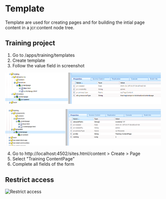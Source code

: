 # Template
Template are used for creating pages and for building the intial page content in a jcr:content node tree.

## Training project
1. Go to /apps/training/templates
2. Create template
3. Follow the value field in screenshot

![Template jcr node](../images/template-jcr.png)

![Template contentpage componets](../images/template-contentpage.png)

4. Go to http://localhost:4502/sites.html/content > Create > Page
5. Select "Training ContentPage"
6. Complete all fields of the form

## Restrict access
![Restrict access](../images/template-restrict-access.png)

